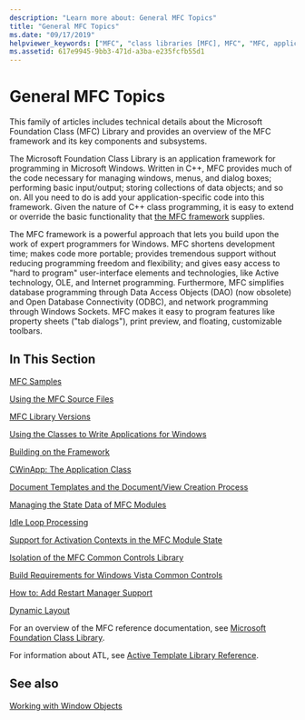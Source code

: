 ```yaml
---
description: "Learn more about: General MFC Topics"
title: "General MFC Topics"
ms.date: "09/17/2019"
helpviewer_keywords: ["MFC", "class libraries [MFC], MFC", "MFC, application development"]
ms.assetid: 617e9945-9bb3-471d-a3ba-e235fcfb55d1
---
```

# General MFC Topics

This family of articles includes technical details about the Microsoft Foundation Class (MFC) Library and provides an overview of the MFC framework and its key components and subsystems.

The Microsoft Foundation Class Library is an application framework for programming in Microsoft Windows. Written in C++, MFC provides much of the code necessary for managing windows, menus, and dialog boxes; performing basic input/output; storing collections of data objects; and so on. All you need to do is add your application-specific code into this framework. Given the nature of C++ class programming, it is easy to extend or override the basic functionality that [the MFC framework](framework-mfc.md) supplies.

The MFC framework is a powerful approach that lets you build upon the work of expert programmers for Windows. MFC shortens development time; makes code more portable; provides tremendous support without reducing programming freedom and flexibility; and gives easy access to "hard to program" user-interface elements and technologies, like Active technology, OLE, and Internet programming. Furthermore, MFC simplifies database programming through Data Access Objects (DAO) (now obsolete) and Open Database Connectivity (ODBC), and network programming through Windows Sockets. MFC makes it easy to program features like property sheets ("tab dialogs"), print preview, and floating, customizable toolbars.

## In This Section

[MFC Samples](../overview/visual-cpp-samples.md#mfc-samples)

[Using the MFC Source Files](using-the-mfc-source-files.md)

[MFC Library Versions](mfc-library-versions.md)

[Using the Classes to Write Applications for Windows](using-the-classes-to-write-applications-for-windows.md)

[Building on the Framework](building-on-the-framework.md)

[CWinApp: The Application Class](cwinapp-the-application-class.md)

[Document Templates and the Document/View Creation Process](document-templates-and-the-document-view-creation-process.md)

[Managing the State Data of MFC Modules](managing-the-state-data-of-mfc-modules.md)

[Idle Loop Processing](idle-loop-processing.md)

[Support for Activation Contexts in the MFC Module State](support-for-activation-contexts-in-the-mfc-module-state.md)

[Isolation of the MFC Common Controls Library](isolation-of-the-mfc-common-controls-library.md)

[Build Requirements for Windows Vista Common Controls](build-requirements-for-windows-vista-common-controls.md)

[How to: Add Restart Manager Support](how-to-add-restart-manager-support.md)

[Dynamic Layout](dynamic-layout.md)

For an overview of the MFC reference documentation, see [Microsoft Foundation Class Library](mfc-desktop-applications.md).

For information about ATL, see [Active Template Library Reference](../atl/atl-class-overview.md).

## See also

[Working with Window Objects](working-with-window-objects.md)
